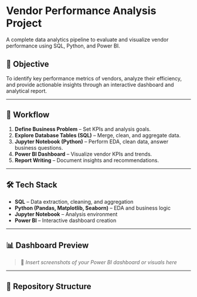 # Vendor Performance Analysis Project

A complete data analytics pipeline to evaluate and visualize vendor performance using SQL, Python, and Power BI.

## 📌 Objective

To identify key performance metrics of vendors, analyze their efficiency, and provide actionable insights through an interactive dashboard and analytical report.

---

## 🧩 Workflow

1. **Define Business Problem** – Set KPIs and analysis goals.
2. **Explore Database Tables (SQL)** – Merge, clean, and aggregate data.
3. **Jupyter Notebook (Python)** – Perform EDA, clean data, answer business questions.
4. **Power BI Dashboard** – Visualize vendor KPIs and trends.
5. **Report Writing** – Document insights and recommendations.

---

## 🛠️ Tech Stack

- **SQL** – Data extraction, cleaning, and aggregation
- **Python (Pandas, Matplotlib, Seaborn)** – EDA and business logic
- **Jupyter Notebook** – Analysis environment
- **Power BI** – Interactive dashboard creation

---

## 📊 Dashboard Preview

> 📌 *Insert screenshots of your Power BI dashboard or visuals here*

---

## 📁 Repository Structure

